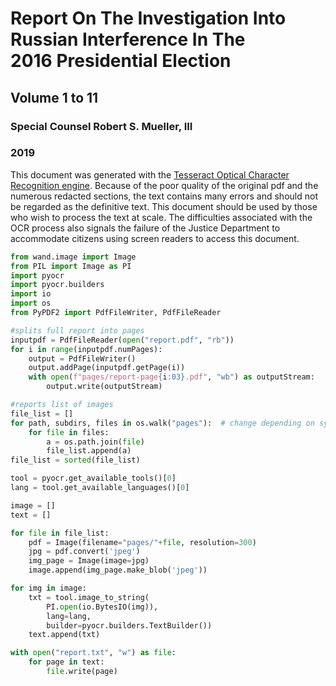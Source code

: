
# Report On The Investigation Into<br>Russian Interference In The<br>2016 Presidential Election

## Volume 1 to 11

### Special Counsel Robert S. Mueller, III

### 2019

This document was generated with the [Tesseract Optical Character Recognition engine](https://github.com/tesseract-ocr). Because of the poor quality of the original pdf and the numerous redacted sections, the text contains many errors and should not be regarded as the definitive text. This document should be used by those who wish to process the text at scale. The difficulties associated with the OCR process also signals the failure of the Justice Department to accommodate citizens using screen readers to access this document.


```python
from wand.image import Image
from PIL import Image as PI
import pyocr
import pyocr.builders
import io
import os
from PyPDF2 import PdfFileWriter, PdfFileReader
```


```python
#splits full report into pages
inputpdf = PdfFileReader(open("report.pdf", "rb"))
for i in range(inputpdf.numPages):
    output = PdfFileWriter()
    output.addPage(inputpdf.getPage(i))
    with open(f"pages/report-page{i:03}.pdf", "wb") as outputStream:
        output.write(outputStream)
```


```python
#reports list of images
file_list = []
for path, subdirs, files in os.walk("pages"):  # change depending on system
    for file in files:
        a = os.path.join(file)
        file_list.append(a)
file_list = sorted(file_list)
```


```python
tool = pyocr.get_available_tools()[0]
lang = tool.get_available_languages()[0]
```


```python
image = []
text = []
```


```python
for file in file_list:
    pdf = Image(filename="pages/"+file, resolution=300)
    jpg = pdf.convert('jpeg')
    img_page = Image(image=jpg)
    image.append(img_page.make_blob('jpeg'))
```


```python
for img in image: 
    txt = tool.image_to_string(
        PI.open(io.BytesIO(img)),
        lang=lang,
        builder=pyocr.builders.TextBuilder())
    text.append(txt)
```


```python
with open("report.txt", "w") as file:
    for page in text:
        file.write(page)
```
